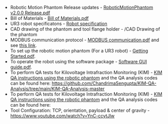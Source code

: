 * Robotic Motion Phantom Release updates                                 -   [RoboticMotionPhantom v2.0.0 Release.pdf](https://github.com/Image-X-Institute/6-DoF-Robotic-Motion-Phantom/blob/main/Documentation/6DoF/RoboticMotionPhantom%20v2.0.0%20Release.pdf)
* Bill of Materials                                                      -   [Bill of Materials.pdf](https://github.com/ACRF-Image-X-Institute/6-DoF-Robotic-Motion-Phantom/blob/main/Documentation/Bill%20of%20materials.pdf)
* UR3 robot specificatons                                                -   [Robot specification](https://www.universal-robots.com/products/ur3-robot/) 
* CAD drawing of the phantom and tool flange holder                      -   /CAD Drawing of the phantom
* MODBUS communication protocol                                          -   [MODBUS communication.pdf]([https://github.com/ACRF-Image-X-Institute/6-DoF-Robotic-Motion-Phantom/blob/main/Documentation/MODBUS%20communication.pdf](https://github.com/Image-X-Institute/6-DoF-Robotic-Motion-Phantom/blob/main/Documentation/6DoF/MODBUS%20communication.pdf)) and see [this link](https://www.universal-robots.com/articles/ur/modbus-server/).
* To set up the robotic motion phantom (For a UR3 robot)                 -   [Getting Started.pdf](https://github.com/ACRF-Image-X-Institute/6-DoF-Robotic-Motion-Phantom/blob/main/Documentation/Getting%20Started.docx). 
* To operate the robot using the software package                        -   [Software GUI guide.pdf](https://github.com/ACRF-Image-X-Institute/6-DoF-Robotic-Motion-Phantom/blob/main/Documentation/Software%20GUI%20Guide.pdf). 
* To perform QA tests for Kilovoltage Intrafraction Monitoring (KIM)     -   [KIM QA instructions using the robotic phantom](https://github.com/ACRF-Image-X-Institute/6-DoF-Robotic-Motion-Phantom/blob/main/Documentation/KIM%20QA%20Instructions.pdf) and the QA analysis codes can be found here: https://github.com/ChandrimaSengupta/KIM-QA-Analysis/tree/main/KIM-QA-Analysis-master
* To perform QA tests for Kilovoltage Intrafraction Monitoring (KIM)     -   [KIM QA instructions using the robotic phantom](https://github.com/ACRF-Image-X-Institute/6-DoF-Robotic-Motion-Phantom/blob/main/Documentation/KIM%20QA%20Instructions.pdf) and the QA analysis codes can be found here:
* Tool Configuration: TCP, orientation, payload & center of gravity      -    https://www.youtube.com/watch?v=YnC-ccytJlw
